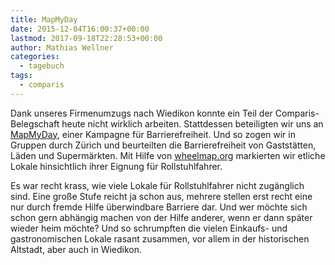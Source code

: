 ```yaml
---
title: MapMyDay
date: 2015-12-04T16:00:37+00:00
lastmod: 2017-09-18T22:28:53+00:00
author: Mathias Wellner
categories:
  - tagebuch
tags:
  - comparis
---
```

Dank unseres Firmenumzugs nach Wiedikon konnte ein Teil der Comparis-Belegschaft heute nicht wirklich arbeiten. Stattdessen beteiligten wir uns an <a href="http://mapmyday.org/de" title="MapMyDay" target="_blank">MapMyDay</a>, einer Kampagne für Barrierefreiheit. Und so zogen wir in Gruppen durch Zürich und beurteilten die Barrierefreiheit von Gaststätten, Läden und Supermärkten. Mit Hilfe von <a href="http://community.wheelmap.org/" title="Wheelmap.org" target="_blank">wheelmap.org</a> markierten wir etliche Lokale hinsichtlich ihrer Eignung für Rollstuhlfahrer. 

Es war recht krass, wie viele Lokale für Rollstuhlfahrer nicht zugänglich sind. Eine große Stufe reicht ja schon aus, mehrere stellen erst recht eine nur durch fremde Hilfe überwindbare Barriere dar. Und wer möchte sich schon gern abhängig machen von der Hilfe anderer, wenn er dann später wieder heim möchte? Und so schrumpften die vielen Einkaufs- und gastronomischen Lokale rasant zusammen, vor allem in der historischen Altstadt, aber auch in Wiedikon.